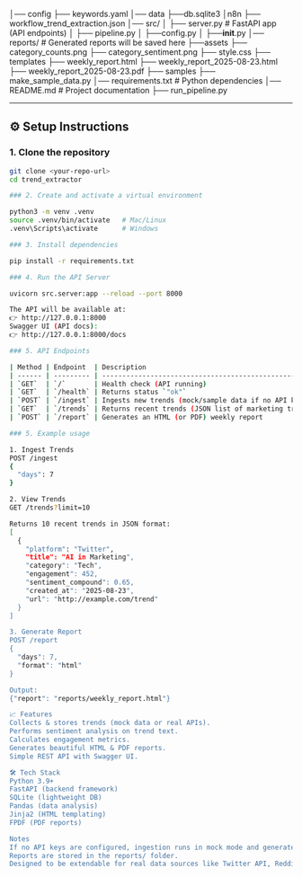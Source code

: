 

│── config
    ├── keywords.yaml
│── data
    ├──db.sqlite3
│n8n
    ├── workflow_trend_extraction.json
│── src/
│ ├── server.py # FastAPI app (API endpoints)
│ ├── pipeline.py
│ ├──config.py
│ ├──__init__.py
│── reports/ # Generated reports will be saved here
    ├──assets
	├── category_counts.png
	├── category_sentiment.png
	├── style.css
   ├── templates
	├── weekly_report.html
	├── weekly_report_2025-08-23.html
	├── weekly_report_2025-08-23.pdf
├── samples
   ├── make_sample_data.py
│── requirements.txt # Python dependencies
│── README.md # Project documentation
├── run_pipeline.py


---

## ⚙️ Setup Instructions

### 1. Clone the repository
```bash
git clone <your-repo-url>
cd trend_extractor

### 2. Create and activate a virtual environment

python3 -m venv .venv
source .venv/bin/activate   # Mac/Linux
.venv\Scripts\activate      # Windows

### 3. Install dependencies

pip install -r requirements.txt

### 4. Run the API Server

uvicorn src.server:app --reload --port 8000

The API will be available at:
👉 http://127.0.0.1:8000
Swagger UI (API docs):
👉 http://127.0.0.1:8000/docs

### 5. API Endpoints

| Method | Endpoint  | Description                                           |
| ------ | --------- | ----------------------------------------------------- |
| `GET`  | `/`       | Health check (API running)                            |
| `GET`  | `/health` | Returns status `"ok"`                                 |
| `POST` | `/ingest` | Ingests new trends (mock/sample data if no API keys)  |
| `GET`  | `/trends` | Returns recent trends (JSON list of marketing trends) |
| `POST` | `/report` | Generates an HTML (or PDF) weekly report              |

### 5. Example usage

1. Ingest Trends
POST /ingest
{
  "days": 7
}

2. View Trends
GET /trends?limit=10

Returns 10 recent trends in JSON format:
[
  {
    "platform": "Twitter",
    "title": "AI in Marketing",
    "category": "Tech",
    "engagement": 452,
    "sentiment_compound": 0.65,
    "created_at": "2025-08-23",
    "url": "http://example.com/trend"
  }
]

3. Generate Report
POST /report
{
  "days": 7,
  "format": "html"
}

Output:
{"report": "reports/weekly_report.html"}

📈 Features
Collects & stores trends (mock data or real APIs).
Performs sentiment analysis on trend text.
Calculates engagement metrics.
Generates beautiful HTML & PDF reports.
Simple REST API with Swagger UI.

🛠️ Tech Stack
Python 3.9+
FastAPI (backend framework)
SQLite (lightweight DB)
Pandas (data analysis)
Jinja2 (HTML templating)
FPDF (PDF reports)

Notes
If no API keys are configured, ingestion runs in mock mode and generates sample data for testing.
Reports are stored in the reports/ folder.
Designed to be extendable for real data sources like Twitter API, Reddit API, or Google Trends.
